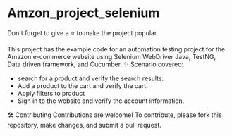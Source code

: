 # Amzon_project_selenium

Don't forget to give a ⭐ to make the project popular.

This project has the example code for an automation testing project for the Amazon e-commerce website using Selenium WebDriver Java, TestNG, Data driven framework, and Cucumber.
✨ Scenario covered:
* search for a product and verify the search results.
* Add a product to the cart and verify the cart.
* Apply filters to product
* Sign in to the website and verify the account information.

🛠️ Contributing
Contributions are welcome! To contribute, please fork this repository, make changes, and submit a pull request.
